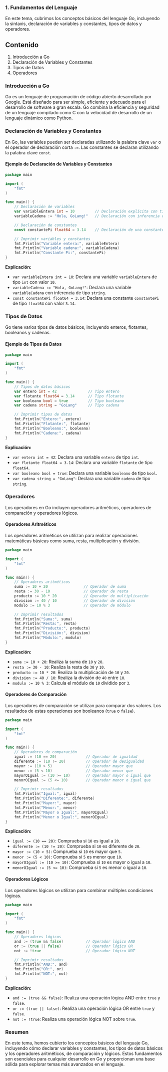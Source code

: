 ### 1. Fundamentos del Lenguaje

En este tema, cubrimos los conceptos básicos del lenguaje Go, incluyendo la sintaxis, declaración de variables y constantes, tipos de datos y operadores.

## Contenido

1. Introducción a Go
2. Declaración de Variables y Constantes
3. Tipos de Datos
4. Operadores

### Introducción a Go

Go es un lenguaje de programación de código abierto desarrollado por Google. Está diseñado para ser simple, eficiente y adecuado para el desarrollo de software a gran escala. Go combina la eficiencia y seguridad de un lenguaje compilado como C con la velocidad de desarrollo de un lenguaje dinámico como Python.

### Declaración de Variables y Constantes

En Go, las variables pueden ser declaradas utilizando la palabra clave `var` o el operador de declaración corta `:=`. Las constantes se declaran utilizando la palabra clave `const`.

#### Ejemplo de Declaración de Variables y Constantes

```go
package main

import (
    "fmt"
)

func main() {
    // Declaración de variables
    var variableEntera int = 10         // Declaración explícita con tipo
    variableCadena := "Hola, GoLang!"   // Declaración con inferencia de tipo

    // Declaración de constantes
    const constantePi float64 = 3.14    // Declaración de una constante

    // Imprimir variables y constantes
    fmt.Println("Variable entera:", variableEntera)
    fmt.Println("Variable cadena:", variableCadena)
    fmt.Println("Constante Pi:", constantePi)
}
```

**Explicación:**
- `var variableEntera int = 10`: Declara una variable `variableEntera` de tipo `int` con valor `10`.
- `variableCadena := "Hola, GoLang!"`: Declara una variable `variableCadena` con inferencia de tipo `string`.
- `const constantePi float64 = 3.14`: Declara una constante `constantePi` de tipo `float64` con valor `3.14`.

### Tipos de Datos

Go tiene varios tipos de datos básicos, incluyendo enteros, flotantes, booleanos y cadenas. 

#### Ejemplo de Tipos de Datos

```go
package main

import (
    "fmt"
)

func main() {
    // Tipos de datos básicos
    var entero int = 42              // Tipo entero
    var flotante float64 = 3.14      // Tipo flotante
    var booleano bool = true         // Tipo booleano
    var cadena string = "GoLang"     // Tipo cadena

    // Imprimir tipos de datos
    fmt.Println("Entero:", entero)
    fmt.Println("Flotante:", flotante)
    fmt.Println("Booleano:", booleano)
    fmt.Println("Cadena:", cadena)
}
```

**Explicación:**
- `var entero int = 42`: Declara una variable `entero` de tipo `int`.
- `var flotante float64 = 3.14`: Declara una variable `flotante` de tipo `float64`.
- `var booleano bool = true`: Declara una variable `booleano` de tipo `bool`.
- `var cadena string = "GoLang"`: Declara una variable `cadena` de tipo `string`.

### Operadores

Los operadores en Go incluyen operadores aritméticos, operadores de comparación y operadores lógicos.

#### Operadores Aritméticos

Los operadores aritméticos se utilizan para realizar operaciones matemáticas básicas como suma, resta, multiplicación y división.

```go
package main

import (
    "fmt"
)

func main() {
    // Operadores aritméticos
    suma := 10 + 20                // Operador de suma
    resta := 30 - 10               // Operador de resta
    producto := 10 * 20            // Operador de multiplicación
    division := 40 / 10            // Operador de división
    modulo := 10 % 3               // Operador de módulo

    // Imprimir resultados
    fmt.Println("Suma:", suma)
    fmt.Println("Resta:", resta)
    fmt.Println("Producto:", producto)
    fmt.Println("División:", division)
    fmt.Println("Módulo:", modulo)
}
```

**Explicación:**
- `suma := 10 + 20`: Realiza la suma de `10` y `20`.
- `resta := 30 - 10`: Realiza la resta de `30` y `10`.
- `producto := 10 * 20`: Realiza la multiplicación de `10` y `20`.
- `division := 40 / 10`: Realiza la división de `40` entre `10`.
- `modulo := 10 % 3`: Calcula el módulo de `10` dividido por `3`.

#### Operadores de Comparación

Los operadores de comparación se utilizan para comparar dos valores. Los resultados de estas operaciones son booleanos (`true` o `false`).

```go
package main

import (
    "fmt"
)

func main() {
    // Operadores de comparación
    igual := (10 == 20)             // Operador de igualdad
    diferente := (10 != 20)         // Operador de desigualdad
    mayor := (10 > 5)               // Operador mayor que
    menor := (5 < 10)               // Operador menor que
    mayorOIgual := (10 >= 10)       // Operador mayor o igual que
    menorOIgual := (5 <= 10)        // Operador menor o igual que

    // Imprimir resultados
    fmt.Println("Igual:", igual)
    fmt.Println("Diferente:", diferente)
    fmt.Println("Mayor:", mayor)
    fmt.Println("Menor:", menor)
    fmt.Println("Mayor o Igual:", mayorOIgual)
    fmt.Println("Menor o Igual:", menorOIgual)
}
```

**Explicación:**
- `igual := (10 == 20)`: Comprueba si `10` es igual a `20`.
- `diferente := (10 != 20)`: Comprueba si `10` es diferente de `20`.
- `mayor := (10 > 5)`: Comprueba si `10` es mayor que `5`.
- `menor := (5 < 10)`: Comprueba si `5` es menor que `10`.
- `mayorOIgual := (10 >= 10)`: Comprueba si `10` es mayor o igual a `10`.
- `menorOIgual := (5 <= 10)`: Comprueba si `5` es menor o igual a `10`.

#### Operadores Lógicos

Los operadores lógicos se utilizan para combinar múltiples condiciones lógicas.

```go
package main

import (
    "fmt"
)

func main() {
    // Operadores lógicos
    and := (true && false)          // Operador lógico AND
    or := (true || false)           // Operador lógico OR
    not := !true                    // Operador lógico NOT

    // Imprimir resultados
    fmt.Println("AND:", and)
    fmt.Println("OR:", or)
    fmt.Println("NOT:", not)
}
```

**Explicación:**
- `and := (true && false)`: Realiza una operación lógica AND entre `true` y `false`.
- `or := (true || false)`: Realiza una operación lógica OR entre `true` y `false`.
- `not := !true`: Realiza una operación lógica NOT sobre `true`.

### Resumen

En este tema, hemos cubierto los conceptos básicos del lenguaje Go, incluyendo cómo declarar variables y constantes, los tipos de datos básicos y los operadores aritméticos, de comparación y lógicos. Estos fundamentos son esenciales para cualquier desarrollo en Go y proporcionan una base sólida para explorar temas más avanzados en el lenguaje.